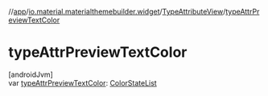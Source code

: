 //[app](../../../index.md)/[io.material.materialthemebuilder.widget](../index.md)/[TypeAttributeView](index.md)/[typeAttrPreviewTextColor](type-attr-preview-text-color.md)

# typeAttrPreviewTextColor

[androidJvm]\
var [typeAttrPreviewTextColor](type-attr-preview-text-color.md): [ColorStateList](https://developer.android.com/reference/kotlin/android/content/res/ColorStateList.html)
